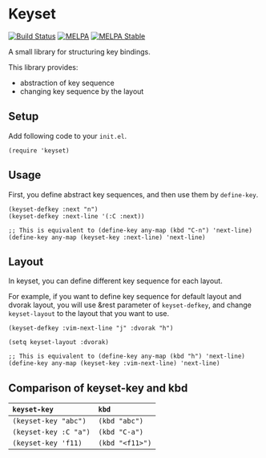 # Keyset

[![Build Status](https://travis-ci.org/HKey/keyset.svg?branch=master)](https://travis-ci.org/HKey/keyset)
[![MELPA](https://melpa.org/packages/keyset-badge.svg)](https://melpa.org/#/keyset)
[![MELPA Stable](https://stable.melpa.org/packages/keyset-badge.svg)](https://stable.melpa.org/#/keyset)

A small library for structuring key bindings.

This library provides:
- abstraction of key sequence
- changing key sequence by the layout

## Setup

Add following code to your `init.el`.

```emacs-lisp
(require 'keyset)
```

## Usage

First, you define abstract key sequences, and then use them by `define-key`.
```emacs-lisp
(keyset-defkey :next "n")
(keyset-defkey :next-line '(:C :next))

;; This is equivalent to (define-key any-map (kbd "C-n") 'next-line)
(define-key any-map (keyset-key :next-line) 'next-line)
```

## Layout

In keyset, you can define different key sequence for each layout.

For example, if you want to define key sequence for default layout
and dvorak layout, you will use &rest parameter of `keyset-defkey`,
and change `keyset-layout` to the layout that you want to use.
```emacs-lisp
(keyset-defkey :vim-next-line "j" :dvorak "h")

(setq keyset-layout :dvorak)

;; This is equivalent to (define-key any-map (kbd "h") 'next-line)
(define-key any-map (keyset-key :vim-next-line) 'next-line)
```

## Comparison of keyset-key and kbd

| `keyset-key`          | `kbd`           |
|:----------------------|:----------------|
| `(keyset-key "abc")`  | `(kbd "abc")`   |
| `(keyset-key :C "a")` | `(kbd "C-a")`   |
| `(keyset-key 'f11)`   | `(kbd "<f11>")` |
